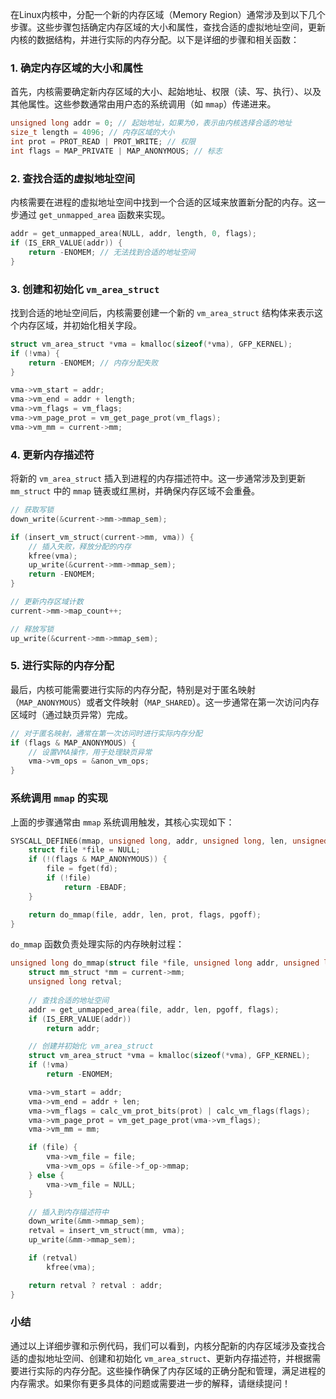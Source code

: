 在Linux内核中，分配一个新的内存区域（Memory Region）通常涉及到以下几个步骤。这些步骤包括确定内存区域的大小和属性，查找合适的虚拟地址空间，更新内核的数据结构，并进行实际的内存分配。以下是详细的步骤和相关函数：

### 1. 确定内存区域的大小和属性

首先，内核需要确定新内存区域的大小、起始地址、权限（读、写、执行）、以及其他属性。这些参数通常由用户态的系统调用（如 `mmap`）传递进来。

```c
unsigned long addr = 0; // 起始地址，如果为0，表示由内核选择合适的地址
size_t length = 4096; // 内存区域的大小
int prot = PROT_READ | PROT_WRITE; // 权限
int flags = MAP_PRIVATE | MAP_ANONYMOUS; // 标志
```

### 2. 查找合适的虚拟地址空间

内核需要在进程的虚拟地址空间中找到一个合适的区域来放置新分配的内存。这一步通过 `get_unmapped_area` 函数来实现。

```c
addr = get_unmapped_area(NULL, addr, length, 0, flags);
if (IS_ERR_VALUE(addr)) {
    return -ENOMEM; // 无法找到合适的地址空间
}
```

### 3. 创建和初始化 `vm_area_struct`

找到合适的地址空间后，内核需要创建一个新的 `vm_area_struct` 结构体来表示这个内存区域，并初始化相关字段。

```c
struct vm_area_struct *vma = kmalloc(sizeof(*vma), GFP_KERNEL);
if (!vma) {
    return -ENOMEM; // 内存分配失败
}

vma->vm_start = addr;
vma->vm_end = addr + length;
vma->vm_flags = vm_flags;
vma->vm_page_prot = vm_get_page_prot(vm_flags);
vma->vm_mm = current->mm;
```

### 4. 更新内存描述符

将新的 `vm_area_struct` 插入到进程的内存描述符中。这一步通常涉及到更新 `mm_struct` 中的 `mmap` 链表或红黑树，并确保内存区域不会重叠。

```c
// 获取写锁
down_write(&current->mm->mmap_sem);

if (insert_vm_struct(current->mm, vma)) {
    // 插入失败，释放分配的内存
    kfree(vma);
    up_write(&current->mm->mmap_sem);
    return -ENOMEM;
}

// 更新内存区域计数
current->mm->map_count++;

// 释放写锁
up_write(&current->mm->mmap_sem);
```

### 5. 进行实际的内存分配

最后，内核可能需要进行实际的内存分配，特别是对于匿名映射（`MAP_ANONYMOUS`）或者文件映射（`MAP_SHARED`）。这一步通常在第一次访问内存区域时（通过缺页异常）完成。

```c
// 对于匿名映射，通常在第一次访问时进行实际内存分配
if (flags & MAP_ANONYMOUS) {
    // 设置VMA操作，用于处理缺页异常
    vma->vm_ops = &anon_vm_ops;
}
```

### 系统调用 `mmap` 的实现

上面的步骤通常由 `mmap` 系统调用触发，其核心实现如下：

```c
SYSCALL_DEFINE6(mmap, unsigned long, addr, unsigned long, len, unsigned long, prot, unsigned long, flags, unsigned long, fd, unsigned long, pgoff) {
    struct file *file = NULL;
    if (!(flags & MAP_ANONYMOUS)) {
        file = fget(fd);
        if (!file)
            return -EBADF;
    }

    return do_mmap(file, addr, len, prot, flags, pgoff);
}
```

`do_mmap` 函数负责处理实际的内存映射过程：

```c
unsigned long do_mmap(struct file *file, unsigned long addr, unsigned long len, unsigned long prot, unsigned long flags, unsigned long pgoff) {
    struct mm_struct *mm = current->mm;
    unsigned long retval;
    
    // 查找合适的地址空间
    addr = get_unmapped_area(file, addr, len, pgoff, flags);
    if (IS_ERR_VALUE(addr))
        return addr;

    // 创建并初始化 vm_area_struct
    struct vm_area_struct *vma = kmalloc(sizeof(*vma), GFP_KERNEL);
    if (!vma)
        return -ENOMEM;

    vma->vm_start = addr;
    vma->vm_end = addr + len;
    vma->vm_flags = calc_vm_prot_bits(prot) | calc_vm_flags(flags);
    vma->vm_page_prot = vm_get_page_prot(vma->vm_flags);
    vma->vm_mm = mm;

    if (file) {
        vma->vm_file = file;
        vma->vm_ops = &file->f_op->mmap;
    } else {
        vma->vm_file = NULL;
    }

    // 插入到内存描述符中
    down_write(&mm->mmap_sem);
    retval = insert_vm_struct(mm, vma);
    up_write(&mm->mmap_sem);

    if (retval)
        kfree(vma);

    return retval ? retval : addr;
}
```

### 小结

通过以上详细步骤和示例代码，我们可以看到，内核分配新的内存区域涉及查找合适的虚拟地址空间、创建和初始化 `vm_area_struct`、更新内存描述符，并根据需要进行实际的内存分配。这些操作确保了内存区域的正确分配和管理，满足进程的内存需求。如果你有更多具体的问题或需要进一步的解释，请继续提问！